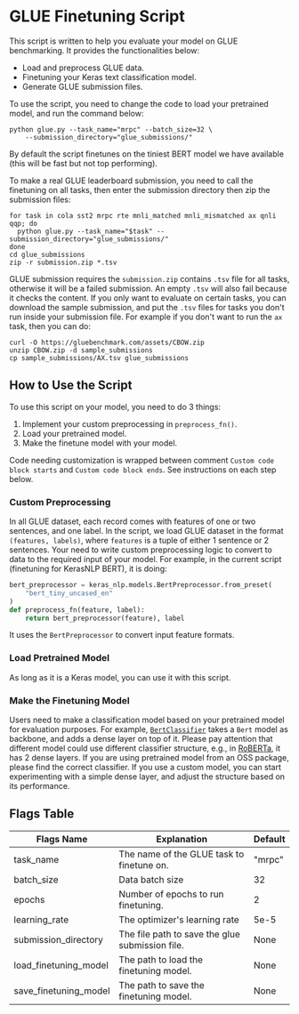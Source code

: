 # GLUE Finetuning Script

This script is written to help you evaluate your model on GLUE benchmarking.
It provides the functionalities below:

- Load and preprocess GLUE data.
- Finetuning your Keras text classification model. 
- Generate GLUE submission files.

To use the script, you need to change the code to load your pretrained model,
and run the command below:

```shell
python glue.py --task_name="mrpc" --batch_size=32 \
    --submission_directory="glue_submissions/"
```

By default the script finetunes on the tiniest BERT model we have available 
(this will be fast but not top performing).

To make a real GLUE leaderboard submission, you need to call the finetuning on 
all tasks, then enter the submission directory then zip the submission files:
```shell
for task in cola sst2 mrpc rte mnli_matched mnli_mismatched ax qnli qqp; do
  python glue.py --task_name="$task" --submission_directory="glue_submissions/"
done
cd glue_submissions
zip -r submission.zip *.tsv
```

GLUE submission requires the `submission.zip` contains `.tsv` file for all 
tasks, otherwise it will be a failed submission. An empty `.tsv` will also fail 
because it checks the content. If you only want to evaluate on certain tasks, 
you can download the sample submission, and put the `.tsv` files for tasks you 
don't run inside your submission file. For example if you don't want to 
run the `ax` task, then you can do:

```
curl -O https://gluebenchmark.com/assets/CBOW.zip
unzip CBOW.zip -d sample_submissions
cp sample_submissions/AX.tsv glue_submissions
```

## How to Use the Script

To use this script on your model, you need to do 3 things:

1. Implement your custom preprocessing in `preprocess_fn()`.
2. Load your pretrained model.
3. Make the finetune model with your model.

Code needing customization is wrapped between comment
`Custom code block starts` and 
`Custom code block ends`. See instructions on each step below.

### Custom Preprocessing

In all GLUE dataset, each record comes with features of one or two sentences, 
and one label. In the script, we load GLUE dataset in the format 
`(features, labels)`,  where `features` is a tuple of either 1 sentence or 2
sentences. Your need to write custom preprocessing logic to convert to data
to the required input of your model. For example, in the current script 
(finetuning for KerasNLP BERT), it is doing:

```python
bert_preprocessor = keras_nlp.models.BertPreprocessor.from_preset(
    "bert_tiny_uncased_en"
)
def preprocess_fn(feature, label):
    return bert_preprocessor(feature), label
```
It uses the `BertPreprocessor` to convert input feature formats.

### Load Pretrained Model

As long as it is a Keras model, you can use it with this script. 

### Make the Finetuning Model

Users need to make a classification model based on your pretrained model for 
evaluation purposes. For example, [`BertClassifier`](https://github.com/keras-team/keras-nlp/blob/24c969b7f6eb5074b67d513b504c91122b0b3185/keras_nlp/models/bert.bert_classifier.py#L28) takes a `Bert` model as backbone, 
and adds a dense layer on top of it. Please pay attention that different model 
could use different classifier structure, e.g., in [RoBERTa](https://github.com/huggingface/transformers/blob/94b3f544a1f5e04b78d87a2ae32a7ac252e22e31/src/transformers/models/roberta/modeling_roberta.py#L1437-L1456), 
it has 2 dense layers. If you are using pretrained model from an OSS package, 
please find the correct classifier. If you use a custom model, you can start 
experimenting with a simple dense layer, and adjust the structure based on 
its performance.

## Flags Table

| Flags Name                 	| Explanation                                     	| Default 	|
|----------------------------	|-------------------------------------------------	|---------	|
| task_name                  	| The name of the GLUE task to finetune on.       	| "mrpc"  	|
| batch_size                 	| Data batch size                                 	| 32      	|
| epochs                     	| Number of epochs to run finetuning.             	| 2       	|
| learning_rate              	| The optimizer's learning rate                   	| 5e-5    	|
| submission_directory       	| The file path to save the glue submission file. 	| None    	|
| load_finetuning_model 	    | The path to load the finetuning model.          	| None    	|
| save_finetuning_model 	    | The path to save the finetuning model.          	| None    	|
